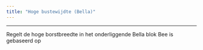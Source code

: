 ```yaml
---
title: "Hoge bustewijdte (Bella)"
---
```


***

Regelt de hoge borstbreedte in het onderliggende Bella blok Bee is gebaseerd op




